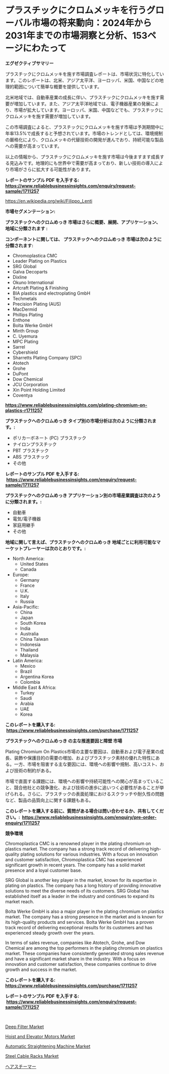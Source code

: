<p><h1>プラスチックにクロムメッキを行うグローバル市場の将来動向：2024年から2031年までの市場洞察と分析、153ページにわたって</h1></p><p><strong>エグゼクティブサマリー</strong></p>
<p><p>プラスチックにクロムメッキを施す市場調査レポートは、市場状況に特化しています。このレポートは、北米、アジア太平洋、ヨーロッパ、米国、中国などの地理的範囲について簡単な概要を提供しています。</p><p>北米地域では、自動車産業の成長に伴い、プラスチックにクロムメッキを施す需要が増加しています。また、アジア太平洋地域では、電子機器産業の発展により、市場が拡大しています。ヨーロッパ、米国、中国などでも、プラスチックにクロムメッキを施す需要が増加しています。</p><p>この市場調査によると、プラスチックにクロムメッキを施す市場は予測期間中に年率13.5%で成長すると予想されています。市場のトレンドとしては、環境規制の厳格化により、クロムメッキの代替技術の開発が進んでおり、持続可能な製品への需要が高まっています。</p><p>以上の情報から、プラスチックにクロムメッキを施す市場は今後ますます成長する見込みです。地理的にも世界中で需要が高まっており、新しい技術の導入により市場がさらに拡大する可能性があります。</p></p>
<p><strong>レポートのサンプル PDF を入手する: <a href="https://www.reliablebusinessinsights.com/enquiry/request-sample/1711257">https://www.reliablebusinessinsights.com/enquiry/request-sample/1711257</a></strong></p>
<p><a href="https://en.wikipedia.org/wiki/Filippo_Lenti">https://en.wikipedia.org/wiki/Filippo_Lenti</a></p>
<p><strong>市場セグメンテーション:</strong></p>
<p><strong> プラスチックへのクロムめっき 市場はさらに概要、展開、アプリケーション、地域に分類されます :</strong></p>
<p><strong>コンポーネントに関しては、 プラスチックへのクロムめっき 市場は次のように分類されます: &nbsp;</strong></p>
<p><ul><li>Chromoplastica CMC</li><li>Leader Plating on Plastics</li><li>SRG Global</li><li>Galva Decoparts</li><li>Dixline</li><li>Okuno International</li><li>Artcraft Plating & Finishing</li><li>BIA plastics and electroplating GmbH</li><li>Techmetals</li><li>Precision Plating (AUS)</li><li>MacDermid</li><li>Phillips Plating</li><li>Enthone</li><li>Bolta Werke GmbH</li><li>Minth Group</li><li>C. Uyemura</li><li>MPC Plating</li><li>Sarrel</li><li>Cybershield</li><li>Sharretts Plating Company (SPC)</li><li>Atotech</li><li>Grohe</li><li>DuPont</li><li>Dow Chemical</li><li>JCU Corporation</li><li>Xin Point Holding Limited</li><li>Coventya</li></ul></p>
<p><strong><a href="https://www.reliablebusinessinsights.com/plating-chromium-on-plastics-r1711257">https://www.reliablebusinessinsights.com/plating-chromium-on-plastics-r1711257</a></strong></p>
<p><strong> プラスチックへのクロムめっき タイプ別の市場分析は次のように分類されます。:</strong></p>
<p><ul><li>ポリカーボネート (PC) プラスチック</li><li>ナイロンプラスチック</li><li>PBT プラスチック</li><li>ABS プラスチック</li><li>その他</li></ul></p>
<p><strong>レポートのサンプル PDF を入手する: &nbsp;<a href="https://www.reliablebusinessinsights.com/enquiry/request-sample/1711257">https://www.reliablebusinessinsights.com/enquiry/request-sample/1711257</a></strong></p>
<p><strong> プラスチックへのクロムめっき アプリケーション別の市場産業調査は次のように分類されます。:</strong></p>
<p><ul><li>自動車</li><li>電気/電子機器</li><li>家庭用継手</li><li>その他</li></ul></p>
<p><strong>地域に関して言えば、プラスチックへのクロムめっき 地域ごとに利用可能なマーケットプレーヤーは次のとおりです。:</strong></p>
<p><ul>
    <li>
        North America:
        <ul>
            <li>United States</li>
            <li>Canada</li>
        </ul>
    </li>
    <li>
        Europe:
        <ul>
            <li>Germany</li>
            <li>France</li>
            <li>U.K.</li>
            <li>Italy</li>
            <li>Russia</li>
        </ul>
    </li>
    <li>
        Asia-Pacific:
        <ul>
            <li>China</li>
            <li>Japan</li>
            <li>South Korea</li>
            <li>India</li>
            <li>Australia</li>
            <li>China Taiwan</li>
            <li>Indonesia</li>
            <li>Thailand</li>
            <li>Malaysia</li>
        </ul>
    </li>
    <li>
        Latin America:
        <ul>
            <li>Mexico</li>
            <li>Brazil</li>
            <li>Argentina Korea</li>
            <li>Colombia</li>
        </ul>
    </li>
    <li>
        Middle East & Africa:
        <ul>
            <li>Turkey</li>
            <li>Saudi</li>
            <li>Arabia</li>
            <li>UAE</li>
            <li>Korea</li>
        </ul>
    </li>
    </ul></p>
<p><strong>このレポートを購入する: &nbsp;<a href="https://www.reliablebusinessinsights.com/purchase/1711257">https://www.reliablebusinessinsights.com/purchase/1711257</a></strong></p>
<p><strong>プラスチックへのクロムめっき の主な推進要因と障壁 市場</strong></p>
<p><p>Plating Chromium On Plastics市場の主要な要因は、自動車および電子産業の成長、装飾や保護目的の需要の増加、およびプラスチック素材の優れた特性にある。一方、市場を阻害する主な要因には、環境への影響や規制、高いコスト、および技術の制約がある。</p><p>市場で直面する課題には、環境への影響や持続可能性への関心が高まっていること、競合他社との競争激化、および技術の進歩に追いつく必要性があることが挙げられる。さらに、プラスチックの表面処理におけるスクラッチや耐久性の問題など、製品の品質向上に関する課題もある。</p></p>
<p><strong>このレポートを購入する前に、質問がある場合は問い合わせるか、共有してください。:&nbsp; <a href="https://www.reliablebusinessinsights.com/enquiry/pre-order-enquiry/1711257">https://www.reliablebusinessinsights.com/enquiry/pre-order-enquiry/1711257</a></strong></p>
<p><strong>競争環境</strong></p>
<p><p>Chromoplastica CMC is a renowned player in the plating chromium on plastics market. The company has a strong track record of delivering high-quality plating solutions for various industries. With a focus on innovation and customer satisfaction, Chromoplastica CMC has experienced significant growth in recent years. The company has a solid market presence and a loyal customer base.</p><p>SRG Global is another key player in the market, known for its expertise in plating on plastics. The company has a long history of providing innovative solutions to meet the diverse needs of its customers. SRG Global has established itself as a leader in the industry and continues to expand its market reach.</p><p>Bolta Werke GmbH is also a major player in the plating chromium on plastics market. The company has a strong presence in the market and is known for its high-quality products and services. Bolta Werke GmbH has a proven track record of delivering exceptional results for its customers and has experienced steady growth over the years.</p><p>In terms of sales revenue, companies like Atotech, Grohe, and Dow Chemical are among the top performers in the plating chromium on plastics market. These companies have consistently generated strong sales revenue and have a significant market share in the industry. With a focus on innovation and customer satisfaction, these companies continue to drive growth and success in the market.</p></p>
<p><strong>このレポートを購入する: &nbsp; <a href="https://www.reliablebusinessinsights.com/purchase/1711257">https://www.reliablebusinessinsights.com/purchase/1711257</a></strong></p>
<p><strong>レポートのサンプル PDF を入手する: &nbsp;<a href="https://www.reliablebusinessinsights.com/enquiry/request-sample/1711257">https://www.reliablebusinessinsights.com/enquiry/request-sample/1711257</a></strong><strong></strong></p>
<p>&nbsp;</p>
<p><p><a href="https://issuu.com/reportprime-2/docs/deep-filter-market-size-2030.pptx">Deep Filter Market</a></p><p><a href="https://github.com/kaiserrayhan25/Market-Research-Report-List-1/blob/main/hoist-and-elevator-motors-market.md">Hoist and Elevator Motors Market</a></p><p><a href="https://issuu.com/reportprime-2/docs/automatic-straightening-machine-market-size-2030.p">Automatic Straightening Machine Market</a></p><p><a href="https://github.com/FassouRP/Market-Research-Report-List-5/blob/main/steel-cable-racks-market.md">Steel Cable Racks Market</a></p><p><a href="https://github.com/MosesSpinka1914/Market-Research-Report-List-2/blob/main/7650245168402.md">ヘアスチーマー</a></p></p>